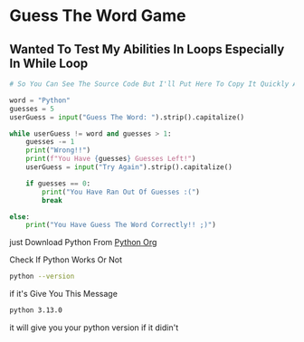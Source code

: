 # Guess The Word Game 

## Wanted To Test My Abilities In Loops Especially In While Loop

```python
# So You Can See The Source Code But I'll Put Here To Copy It Quickly And Play With Your Friends

word = "Python"
guesses = 5
userGuess = input("Guess The Word: ").strip().capitalize()

while userGuess != word and guesses > 1:
    guesses -= 1
    print("Wrong!!")
    print(f"You Have {guesses} Guesses Left!")
    userGuess = input("Try Again").strip().capitalize()

    if guesses == 0:
        print("You Have Ran Out Of Guesses :(")
        break

else:
    print("You Have Guess The Word Correctly!! ;)")
```

just Download Python From [Python Org](https://python.org)

Check If Python Works Or Not

```bash
python --version
```

if it's Give You This Message

```bash
python 3.13.0
```

it will give you your python version if it didin't 